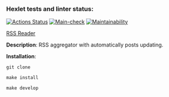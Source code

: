 ### Hexlet tests and linter status:

[![Actions Status](https://github.com/niramov/frontend-project-11/workflows/hexlet-check/badge.svg)](https://github.com/niramov/frontend-project-11/actions)
[![Main-check](https://github.com/niramov/frontend-project-11/actions/workflows/main.yml/badge.svg)](https://github.com/niramov/frontend-project-11/actions/workflows/main.yml) [![Maintainability](https://api.codeclimate.com/v1/badges/63c37594819a1959889e/maintainability)](https://codeclimate.com/github/niramov/frontend-project-11/maintainability)

[RSS Reader](frontend-project-11-puvzefloc-niramov.vercel.app)

**Description**:
RSS aggregator with automatically posts updating.

**Installation**:

```
git clone
```

```
make install
```

```
make develop
```
